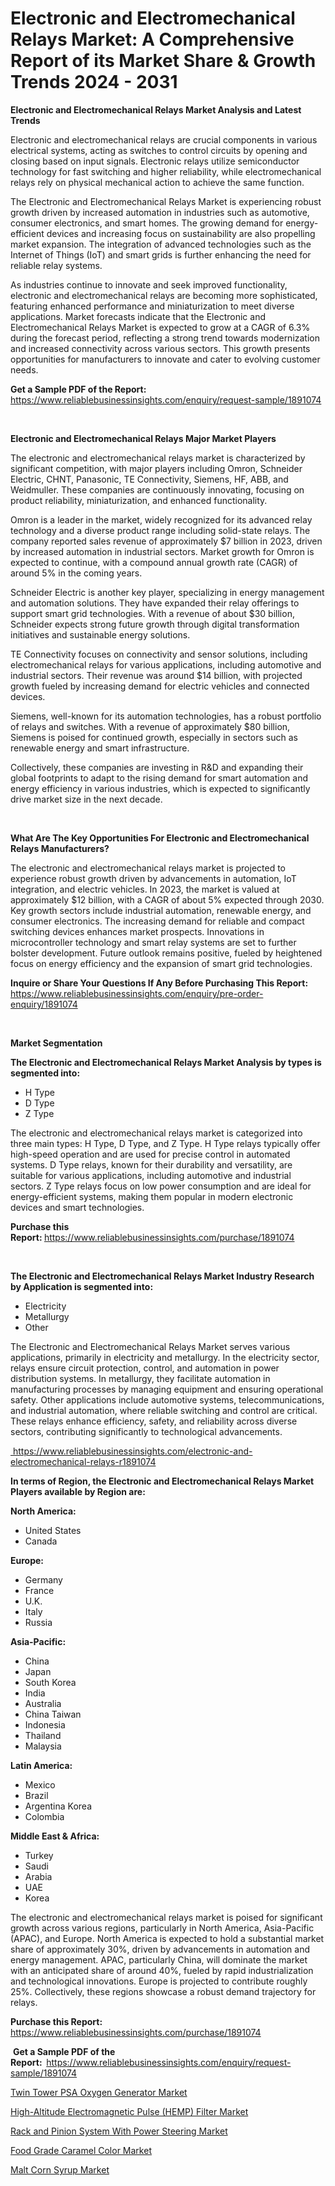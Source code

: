 <p><h1>Electronic and Electromechanical Relays Market: A Comprehensive Report of its Market Share & Growth Trends 2024 - 2031</h1></p><p><strong>Electronic and Electromechanical Relays Market Analysis and Latest Trends</strong></p>
<p><p>Electronic and electromechanical relays are crucial components in various electrical systems, acting as switches to control circuits by opening and closing based on input signals. Electronic relays utilize semiconductor technology for fast switching and higher reliability, while electromechanical relays rely on physical mechanical action to achieve the same function. </p><p>The Electronic and Electromechanical Relays Market is experiencing robust growth driven by increased automation in industries such as automotive, consumer electronics, and smart homes. The growing demand for energy-efficient devices and increasing focus on sustainability are also propelling market expansion. The integration of advanced technologies such as the Internet of Things (IoT) and smart grids is further enhancing the need for reliable relay systems. </p><p>As industries continue to innovate and seek improved functionality, electronic and electromechanical relays are becoming more sophisticated, featuring enhanced performance and miniaturization to meet diverse applications. Market forecasts indicate that the Electronic and Electromechanical Relays Market is expected to grow at a CAGR of 6.3% during the forecast period, reflecting a strong trend towards modernization and increased connectivity across various sectors. This growth presents opportunities for manufacturers to innovate and cater to evolving customer needs.</p></p>
<p><strong>Get a Sample PDF of the Report:&nbsp;</strong> <a href="https://www.reliablebusinessinsights.com/enquiry/request-sample/1891074?utm_campaign=1686&utm_medium=2&utm_source=Github&utm_content=ia&utm_term=24102024&utm_id=electronic-and-electromechanical-relays">https://www.reliablebusinessinsights.com/enquiry/request-sample/1891074</a></p>
<p>&nbsp;</p>
<p><strong>Electronic and Electromechanical Relays Major Market Players</strong></p>
<p><p>The electronic and electromechanical relays market is characterized by significant competition, with major players including Omron, Schneider Electric, CHNT, Panasonic, TE Connectivity, Siemens, HF, ABB, and Weidmuller. These companies are continuously innovating, focusing on product reliability, miniaturization, and enhanced functionality.</p><p>Omron is a leader in the market, widely recognized for its advanced relay technology and a diverse product range including solid-state relays. The company reported sales revenue of approximately $7 billion in 2023, driven by increased automation in industrial sectors. Market growth for Omron is expected to continue, with a compound annual growth rate (CAGR) of around 5% in the coming years.</p><p>Schneider Electric is another key player, specializing in energy management and automation solutions. They have expanded their relay offerings to support smart grid technologies. With a revenue of about $30 billion, Schneider expects strong future growth through digital transformation initiatives and sustainable energy solutions.</p><p>TE Connectivity focuses on connectivity and sensor solutions, including electromechanical relays for various applications, including automotive and industrial sectors. Their revenue was around $14 billion, with projected growth fueled by increasing demand for electric vehicles and connected devices.</p><p>Siemens, well-known for its automation technologies, has a robust portfolio of relays and switches. With a revenue of approximately $80 billion, Siemens is poised for continued growth, especially in sectors such as renewable energy and smart infrastructure.</p><p>Collectively, these companies are investing in R&D and expanding their global footprints to adapt to the rising demand for smart automation and energy efficiency in various industries, which is expected to significantly drive market size in the next decade.</p></p>
<p>&nbsp;</p>
<p><strong>What Are The Key Opportunities For Electronic and Electromechanical Relays Manufacturers?</strong></p>
<p><p>The electronic and electromechanical relays market is projected to experience robust growth driven by advancements in automation, IoT integration, and electric vehicles. In 2023, the market is valued at approximately $12 billion, with a CAGR of about 5% expected through 2030. Key growth sectors include industrial automation, renewable energy, and consumer electronics. The increasing demand for reliable and compact switching devices enhances market prospects. Innovations in microcontroller technology and smart relay systems are set to further bolster development. Future outlook remains positive, fueled by heightened focus on energy efficiency and the expansion of smart grid technologies.</p></p>
<p><strong>Inquire or Share Your Questions If Any Before Purchasing This Report:</strong> <a href="https://www.reliablebusinessinsights.com/enquiry/pre-order-enquiry/1891074?utm_campaign=1686&utm_medium=2&utm_source=Github&utm_content=ia&utm_term=24102024&utm_id=electronic-and-electromechanical-relays">https://www.reliablebusinessinsights.com/enquiry/pre-order-enquiry/1891074</a></p>
<p>&nbsp;</p>
<p><strong>Market Segmentation</strong></p>
<p><strong>The Electronic and Electromechanical Relays Market Analysis by types is segmented into:</strong></p>
<p><ul><li>H Type</li><li>D Type</li><li>Z Type</li></ul></p>
<p><p>The electronic and electromechanical relays market is categorized into three main types: H Type, D Type, and Z Type. H Type relays typically offer high-speed operation and are used for precise control in automated systems. D Type relays, known for their durability and versatility, are suitable for various applications, including automotive and industrial sectors. Z Type relays focus on low power consumption and are ideal for energy-efficient systems, making them popular in modern electronic devices and smart technologies.</p></p>
<p><strong>Purchase this Report:&nbsp;</strong><a href="https://www.reliablebusinessinsights.com/purchase/1891074?utm_campaign=1686&utm_medium=2&utm_source=Github&utm_content=ia&utm_term=24102024&utm_id=electronic-and-electromechanical-relays">https://www.reliablebusinessinsights.com/purchase/1891074</a></p>
<p>&nbsp;</p>
<p><strong>The Electronic and Electromechanical Relays Market Industry Research by Application is segmented into:</strong></p>
<p><ul><li>Electricity</li><li>Metallurgy</li><li>Other</li></ul></p>
<p><p>The Electronic and Electromechanical Relays Market serves various applications, primarily in electricity and metallurgy. In the electricity sector, relays ensure circuit protection, control, and automation in power distribution systems. In metallurgy, they facilitate automation in manufacturing processes by managing equipment and ensuring operational safety. Other applications include automotive systems, telecommunications, and industrial automation, where reliable switching and control are critical. These relays enhance efficiency, safety, and reliability across diverse sectors, contributing significantly to technological advancements.</p></p>
<p><a href="https://www.reliablebusinessinsights.com/electronic-and-electromechanical-relays-r1891074?utm_campaign=1686&utm_medium=2&utm_source=Github&utm_content=ia&utm_term=24102024&utm_id=electronic-and-electromechanical-relays">&nbsp;https://www.reliablebusinessinsights.com/electronic-and-electromechanical-relays-r1891074</a></p>
<p><strong>In terms of Region, the Electronic and Electromechanical Relays Market Players available by Region are:</strong></p>
<p>
    <p> <strong> North America: </strong>
        <ul>
            <li>United States</li>
            <li>Canada</li>
        </ul>
        </p> 
    <p> <strong> Europe: </strong>
        <ul>
            <li>Germany</li>
            <li>France</li>
            <li>U.K.</li>
            <li>Italy</li>
            <li>Russia</li>
        </ul>
        </p> 
    <p> <strong> Asia-Pacific: </strong>
        <ul>
            <li>China</li>
            <li>Japan</li>
            <li>South Korea</li>
            <li>India</li>
            <li>Australia</li>
            <li>China Taiwan</li>
            <li>Indonesia</li>
            <li>Thailand</li>
            <li>Malaysia</li>
        </ul>
        </p> 
    <p> <strong> Latin America: </strong>
        <ul>
            <li>Mexico</li>
            <li>Brazil</li>
            <li>Argentina Korea</li>
            <li>Colombia</li>
        </ul>
        </p> 
    <p> <strong> Middle East & Africa: </strong>
        <ul>
            <li>Turkey</li>
            <li>Saudi</li>
            <li>Arabia</li>
            <li>UAE</li>
            <li>Korea</li>
        </ul>
    </p>
    </p>
<p><p>The electronic and electromechanical relays market is poised for significant growth across various regions, particularly in North America, Asia-Pacific (APAC), and Europe. North America is expected to hold a substantial market share of approximately 30%, driven by advancements in automation and energy management. APAC, particularly China, will dominate the market with an anticipated share of around 40%, fueled by rapid industrialization and technological innovations. Europe is projected to contribute roughly 25%. Collectively, these regions showcase a robust demand trajectory for relays.</p></p>
<p><strong>Purchase this Report: </strong><a href="https://www.reliablebusinessinsights.com/purchase/1891074?utm_campaign=1686&utm_medium=2&utm_source=Github&utm_content=ia&utm_term=24102024&utm_id=electronic-and-electromechanical-relays">https://www.reliablebusinessinsights.com/purchase/1891074</a></p>
<p>&nbsp;<strong>Get a Sample PDF of the Report:&nbsp;&nbsp;</strong><a href="https://www.reliablebusinessinsights.com/enquiry/request-sample/1891074?utm_campaign=1686&utm_medium=2&utm_source=Github&utm_content=ia&utm_term=24102024&utm_id=electronic-and-electromechanical-relays">https://www.reliablebusinessinsights.com/enquiry/request-sample/1891074</a></p>
<p><strong></strong></p>
<p><p><a href="https://www.linkedin.com/pulse/twin-tower-psa-oxygen-generator-market-global-regional-analysis-vzo2f?utm_campaign=1686&utm_medium=2&utm_source=Github&utm_content=ia&utm_term=24102024&utm_id=electronic-and-electromechanical-relays">Twin Tower PSA Oxygen Generator Market</a></p><p><a href="https://www.linkedin.com/pulse/top-trends-transforming-high-altitude-electromagnetic-pulse-j46kc?utm_campaign=1686&utm_medium=2&utm_source=Github&utm_content=ia&utm_term=24102024&utm_id=electronic-and-electromechanical-relays">High-Altitude Electromagnetic Pulse (HEMP) Filter Market</a></p><p><a href="https://github.com/AshikRahman665/Market-Research-Report-List-1/blob/main/rack-and-pinion-system-with-power-steering-market.md?utm_campaign=1686&utm_medium=2&utm_source=Github&utm_content=ia&utm_term=24102024&utm_id=electronic-and-electromechanical-relays">Rack and Pinion System With Power Steering Market</a></p><p><a href="https://www.linkedin.com/pulse/opportunities-challenges-food-grade-caramel-color-market-strategic-diovf?utm_campaign=1686&utm_medium=2&utm_source=Github&utm_content=ia&utm_term=24102024&utm_id=electronic-and-electromechanical-relays">Food Grade Caramel Color Market</a></p><p><a href="https://www.linkedin.com/pulse/evolution-malt-corn-syrup-market-key-shifts-from-2024-2031-rdvxf?utm_campaign=1686&utm_medium=2&utm_source=Github&utm_content=ia&utm_term=24102024&utm_id=electronic-and-electromechanical-relays">Malt Corn Syrup Market</a></p></p>